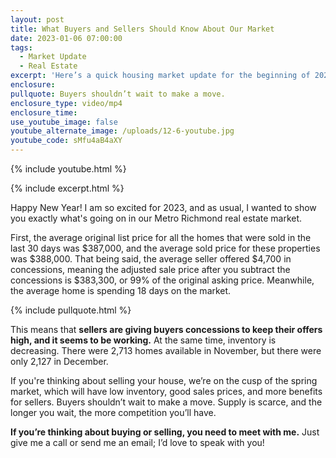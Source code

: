 ```yaml
---
layout: post
title: What Buyers and Sellers Should Know About Our Market
date: 2023-01-06 07:00:00
tags:
  - Market Update
  - Real Estate
excerpt: 'Here’s a quick housing market update for the beginning of 2023. '
enclosure:
pullquote: Buyers shouldn’t wait to make a move.
enclosure_type: video/mp4
enclosure_time:
use_youtube_image: false
youtube_alternate_image: /uploads/12-6-youtube.jpg
youtube_code: sMfu4aB4aXY
---
```

{% include youtube.html %}

{% include excerpt.html %}

Happy New Year\! I am so excited for 2023, and as usual, I wanted to show you exactly what's going on in our Metro Richmond real estate market.&nbsp;

First, the average original list price for all the homes that were sold in the last 30 days was $387,000, and the average sold price for these properties was $388,000. That being said, the average seller offered $4,700 in concessions, meaning the adjusted sale price after you subtract the concessions is $383,300, or 99% of the original asking price. Meanwhile, the average home is spending 18 days on the market.&nbsp;

{% include pullquote.html %}

This means that **sellers are giving buyers concessions to keep their offers high, and it seems to be working.** At the same time, inventory is decreasing. There were 2,713 homes available in November, but there were only 2,127 in December.&nbsp;

If you're thinking about selling your house, we’re on the cusp of the spring market, which will have low inventory, good sales prices, and more benefits for sellers. Buyers shouldn’t wait to make a move. Supply is scarce, and the longer you wait, the more competition you’ll have.&nbsp;

**If you’re thinking about buying or selling, you need to meet with me.** Just give me a call or send me an email; I’d love to speak with you\!